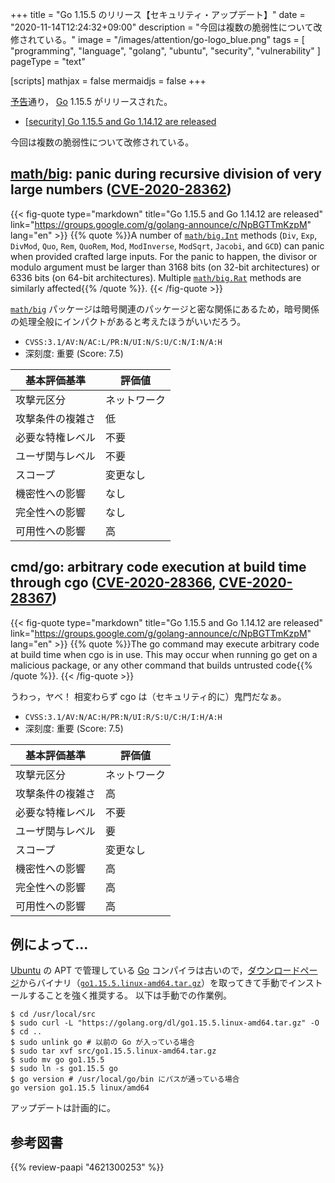 +++
title = "Go 1.15.5 のリリース【セキュリティ・アップデート】"
date =  "2020-11-14T12:24:32+09:00"
description = "今回は複数の脆弱性について改修されている。"
image = "/images/attention/go-logo_blue.png"
tags  = [ "programming", "language", "golang", "ubuntu", "security", "vulnerability" ]
pageType = "text"

[scripts]
  mathjax = false
  mermaidjs = false
+++

[予告](https://groups.google.com/g/golang-announce/c/kMa3eup0qhU "[security] Go 1.15.5 and Go 1.14.12 pre-announcement")通り， [Go] 1.15.5 がリリースされた。

- [[security] Go 1.15.5 and Go 1.14.12 are released](https://groups.google.com/g/golang-announce/c/NpBGTTmKzpM)

今回は複数の脆弱性について改修されている。

## [math/big][big]: panic during recursive division of very large numbers ([CVE-2020-28362])

{{< fig-quote type="markdown" title="Go 1.15.5 and Go 1.14.12 are released" link="https://groups.google.com/g/golang-announce/c/NpBGTTmKzpM" lang="en" >}}
{{% quote %}}A number of [`math/big.Int`](https://pkg.go.dev/math/big#Int) methods (`Div`, `Exp`, `DivMod`, `Quo`, `Rem`, `QuoRem`, `Mod`, `ModInverse`, `ModSqrt`, `Jacobi`, and `GCD`) can panic when provided crafted large inputs. For the panic to happen, the divisor or modulo argument must be larger than 3168 bits (on 32-bit architectures) or 6336 bits (on 64-bit architectures). Multiple [`math/big.Rat`](https://pkg.go.dev/math/big#Rat) methods are similarly affected{{% /quote %}}.
{{< /fig-quote >}}

[`math/big`][big] パッケージは暗号関連のパッケージと密な関係にあるため，暗号関係の処理全般にインパクトがあると考えたほうがいいだろう。

- `CVSS:3.1/AV:N/AC:L/PR:N/UI:N/S:U/C:N/I:N/A:H`
- 深刻度: 重要 (Score: 7.5)

| 基本評価基準     | 評価値       |
| ---------------- | ------------ |
| 攻撃元区分       | ネットワーク |
| 攻撃条件の複雑さ | 低           |
| 必要な特権レベル | 不要         |
| ユーザ関与レベル | 不要         |
| スコープ         | 変更なし     |
| 機密性への影響   | なし         |
| 完全性への影響   | なし         |
| 可用性への影響   | 高           |

## cmd/go: arbitrary code execution at build time through cgo ([CVE-2020-28366], [CVE-2020-28367])

{{< fig-quote type="markdown" title="Go 1.15.5 and Go 1.14.12 are released" link="https://groups.google.com/g/golang-announce/c/NpBGTTmKzpM" lang="en" >}}
{{% quote %}}The go command may execute arbitrary code at build time when cgo is in use. This may occur when running go get on a malicious package, or any other command that builds untrusted code{{% /quote %}}.
{{< /fig-quote >}}

うわっ，ヤベ！ 相変わらず cgo は（セキュリティ的に）鬼門だなぁ。

- `CVSS:3.1/AV:N/AC:H/PR:N/UI:R/S:U/C:H/I:H/A:H`
- 深刻度: 重要 (Score: 7.5)

| 基本評価基準     | 評価値       |
| ---------------- | ------------ |
| 攻撃元区分       | ネットワーク |
| 攻撃条件の複雑さ | 高           |
| 必要な特権レベル | 不要         |
| ユーザ関与レベル | 要           |
| スコープ         | 変更なし     |
| 機密性への影響   | 高           |
| 完全性への影響   | 高           |
| 可用性への影響   | 高           |

## 例によって...

[Ubuntu] の APT で管理している [Go] コンパイラは古いので，[ダウンロードページ](https://golang.org/dl/ "Downloads - The Go Programming Language")からバイナリ（[`go1.15.5.linux-amd64.tar.gz`](https://golang.org/dl/go1.15.5.linux-amd64.tar.gz)）を取ってきて手動でインストールすることを強く推奨する。
以下は手動での作業例。

```text
$ cd /usr/local/src
$ sudo curl -L "https://golang.org/dl/go1.15.5.linux-amd64.tar.gz" -O
$ cd ..
$ sudo unlink go # 以前の Go が入っている場合
$ sudo tar xvf src/go1.15.5.linux-amd64.tar.gz
$ sudo mv go go1.15.5
$ sudo ln -s go1.15.5 go
$ go version # /usr/local/go/bin にパスが通っている場合
go version go1.15.5 linux/amd64
```

アップデートは計画的に。

[Go]: https://golang.org/ "The Go Programming Language"
[Ubuntu]: https://www.ubuntu.com/ "The leading operating system for PCs, IoT devices, servers and the cloud | Ubuntu"
[CVE-2020-28362]: https://nvd.nist.gov/vuln/detail/CVE-2020-28362
[CVE-2020-28366]: https://nvd.nist.gov/vuln/detail/CVE-2020-28366
[CVE-2020-28367]: https://nvd.nist.gov/vuln/detail/CVE-2020-28367
[big]: https://golang.org/pkg/math/big/ "big - The Go Programming Language"

## 参考図書

{{% review-paapi "4621300253" %}} <!-- プログラミング言語Go -->
